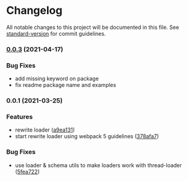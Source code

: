 # Changelog

All notable changes to this project will be documented in this file. See [standard-version](https://github.com/conventional-changelog/standard-version) for commit guidelines.

### [0.0.3](https://github.com/marcalexiei/ractive-html-loader/compare/v0.0.1...v0.0.3) (2021-04-17)


### Bug Fixes

* add missing keyword on package
* fix readme package name and examples

### 0.0.1 (2021-03-25)


### Features

* rewrite loader ([a9ea131](https://github.com/marcalexiei/ractive-html-loader/commit/a9ea131ebe695684f8ef0ce127bb08df38b0b2cb))
* start rewrite loader using webpack 5 guidelines ([378afa7](https://github.com/marcalexiei/ractive-html-loader/commit/378afa7c7fb5390ed8eec3606dd66049e7fc6bbd))


### Bug Fixes

* use loader & schema utils to make loaders work with thread-loader ([5fea722](https://github.com/marcalexiei/ractive-html-loader/commit/5fea722ad9cefeca0e8e81839dec733380e8aeb6))
